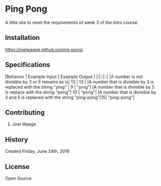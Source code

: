 # Ping Pong

A little site to meet the requirements of week 3 of the intro course.

## Installation

 https://joelwaage.github.io/ping-pong/

 ## Specifications

|Behavior | Example Input | Example Output |
|:|::|::|
|A number is not divisible by 3 or 5 remains as is| 13 | 13 |
|A number that is divisible by 3 is replaced with the string "ping" | 9 | "ping"|
|A number that is divisible by 5 is replace with the string "pong"| 10 | "pong"|
|A number that is divisible by 3 and 5 is replaced with the string "ping-pong"|15| "ping-pong"|

## Contributing

1. Joel Waage

## History

Created Friday, June 24th, 2016

## License

Open Source

